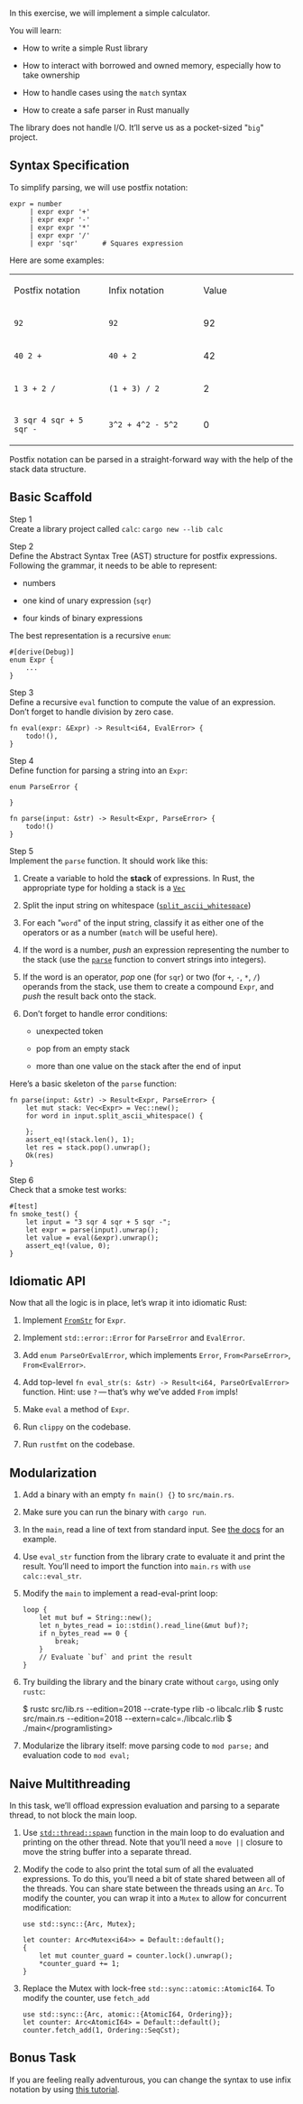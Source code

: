 In this exercise, we will implement a simple calculator.

You will learn:

-   How to write a simple Rust library

-   How to interact with borrowed and owned memory, especially how to
    take ownership

-   How to handle cases using the `match` syntax

-   How to create a safe parser in Rust manually

The library does not handle I/O. It’ll serve us as a pocket-sized
"`big`" project.

Syntax Specification
----

To simplify parsing, we will use postfix notation:

    expr = number
         | expr expr '+'
         | expr expr '-'
         | expr expr '*'
         | expr expr '/'
         | expr 'sqr'      # Squares expression

Here are some examples:

<table>
<colgroup>
<col style="width: 33%" />
<col style="width: 33%" />
<col style="width: 33%" />
</colgroup>
<tbody>
<tr class="odd">
<td><p>Postfix notation</p></td>
<td><p>Infix notation</p></td>
<td><p>Value</p></td>
</tr>
<tr class="even">
<td><p><code>92</code></p></td>
<td><p><code>92</code></p></td>
<td><p>92</p></td>
</tr>
<tr class="odd">
<td><p><code>40 2 +</code></p></td>
<td><p><code>40 + 2</code></p></td>
<td><p>42</p></td>
</tr>
<tr class="even">
<td><p><code>1 3 + 2 /</code></p></td>
<td><p><code>(1 + 3) / 2</code></p></td>
<td><p>2</p></td>
</tr>
<tr class="odd">
<td><p><code>3 sqr 4 sqr + 5 sqr -</code></p></td>
<td><p><code>3^2 + 4^2 - 5^2</code></p></td>
<td><p>0</p></td>
</tr>
</tbody>
</table>

Postfix notation can be parsed in a straight-forward way with the help
of the stack data structure.

Basic Scaffold
----

Step 1  
Create a library project called `calc`: `cargo new --lib calc`

Step 2  
Define the Abstract Syntax Tree (AST) structure for postfix expressions.
Following the grammar, it needs to be able to represent:

-   numbers

-   one kind of unary expression (`sqr`)

-   four kinds of binary expressions

The best representation is a recursive `enum`:

    #[derive(Debug)]
    enum Expr {
        ...
    }

Step 3  
Define a recursive `eval` function to compute the value of an
expression. Don’t forget to handle division by zero case.

    fn eval(expr: &Expr) -> Result<i64, EvalError> {
        todo!(),
    }

Step 4  
Define function for parsing a string into an `Expr`:

    enum ParseError {

    }

    fn parse(input: &str) -> Result<Expr, ParseError> {
        todo!()
    }

Step 5  
Implement the `parse` function. It should work like this:

1.  Create a variable to hold the **stack** of expressions. In Rust, the
    appropriate type for holding a stack is a
    [`Vec`](https://doc.rust-lang.org/stable/std/vec/struct.Vec.html)

2.  Split the input string on whitespace
    ([`split_ascii_whitespace`](https://doc.rust-lang.org/stable/std/primitive.str.html#method.split_ascii_whitespace))

3.  For each "`word`" of the input string, classify it as either one of
    the operators or as a number (`match` will be useful here).

4.  If the word is a number, *push* an expression representing the
    number to the stack (use the
    [`parse`](https://doc.rust-lang.org/stable/std/primitive.str.html#method.parse)
    function to convert strings into integers).

5.  If the word is an operator, *pop* one (for `sqr`) or two (for `+`,
    `-`, `*`, `/`) operands from the stack, use them to create a
    compound `Expr`, and *push* the result back onto the stack.

6.  Don’t forget to handle error conditions:

    -   unexpected token

    -   pop from an empty stack

    -   more than one value on the stack after the end of input

Here’s a basic skeleton of the `parse` function:

    fn parse(input: &str) -> Result<Expr, ParseError> {
        let mut stack: Vec<Expr> = Vec::new();
        for word in input.split_ascii_whitespace() {

        };
        assert_eq!(stack.len(), 1);
        let res = stack.pop().unwrap();
        Ok(res)
    }

Step 6  
Check that a smoke test works:

    #[test]
    fn smoke_test() {
        let input = "3 sqr 4 sqr + 5 sqr -";
        let expr = parse(input).unwrap();
        let value = eval(&expr).unwrap();
        assert_eq!(value, 0);
    }

Idiomatic API
----

Now that all the logic is in place, let’s wrap it into idiomatic Rust:

1.  Implement
    [`FromStr`](https://doc.rust-lang.org/stable/std/str/trait.FromStr.html)
    for `Expr`.

2.  Implement `std::error::Error` for `ParseError` and `EvalError`.

3.  Add `enum ParseOrEvalError`, which implements `Error`,
    `From<ParseError>`, `From<EvalError>`.

4.  Add top-level
    `fn eval_str(s: &str) -> Result<i64, ParseOrEvalError>` function.
    Hint: use `?` — that’s why we’ve added `From` impls!

5.  Make `eval` a method of `Expr`.

6.  Run `clippy` on the codebase.

7.  Run `rustfmt` on the codebase.

Modularization
----

1.  Add a binary with an empty `fn main() {}` to `src/main.rs`.

2.  Make sure you can run the binary with `cargo run`.

3.  In the `main`, read a line of text from standard input. See [the
    docs](https://doc.rust-lang.org/stable/std/io/struct.Stdin.html#method.read_line)
    for an example.

4.  Use `eval_str` function from the library crate to evaluate it and
    print the result. You’ll need to import the function into `main.rs`
    with `use calc::eval_str`.

5.  Modify the `main` to implement a read-eval-print loop:

        loop {
            let mut buf = String::new();
            let n_bytes_read = io::stdin().read_line(&mut buf)?;
            if n_bytes_read == 0 {
                break;
            }
            // Evaluate `buf` and print the result
        }

6.  Try building the library and the binary crate without `cargo`, using
    only `rustc`:

    $ rustc src/lib.rs --edition=2018 --crate-type rlib -o libcalc.rlib
    $ rustc src/main.rs --edition=2018 --extern=calc=./libcalc.rlib $
    ./main&lt;/programlisting&gt;

7.  Modularize the library itself: move parsing code to `mod parse;` and
    evaluation code to `mod eval;`

Naive Multithreading
----

In this task, we’ll offload expression evaluation and parsing to a
separate thread, to not block the main loop.

1.  Use
    [`std::thread::spawn`](https://doc.rust-lang.org/stable/std/thread/fn.spawn.html)
    function in the main loop to do evaluation and printing on the other
    thread. Note that you’ll need a `move ||` closure to move the string
    buffer into a separate thread.

2.  Modify the code to also print the total sum of all the evaluated
    expressions. To do this, you’ll need a bit of state shared between
    all of the threads. You can share state between the threads using an
    `Arc`. To modify the counter, you can wrap it into a `Mutex` to
    allow for concurrent modification:

        use std::sync::{Arc, Mutex};

        let counter: Arc<Mutex<i64>> = Default::default();
        {
            let mut counter_guard = counter.lock().unwrap();
            *counter_guard += 1;
        }

3.  Replace the Mutex with lock-free `std::sync::atomic::AtomicI64`. To
    modify the counter, use `fetch_add`

        use std::sync::{Arc, atomic::{AtomicI64, Ordering}};
        let counter: Arc<AtomicI64> = Default::default();
        counter.fetch_add(1, Ordering::SeqCst);

Bonus Task
----

If you are feeling really adventurous, you can change the syntax to use
infix notation by using [this
tutorial](https://matklad.github.io/2020/04/13/simple-but-powerful-pratt-parsing.html).
